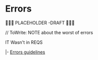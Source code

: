# Errors

🚧🚧🚧 PLACEHOLDER -DRAFT 🚧🚧🚧

// ToWrite: NOTE about the worst of errors

IT Wasn't in REQS

|- [Errors guidelines](https://github.com/Kyriosity/use-dev/blob/main/README%2B/frames/README%2B/commu/errors.md)
